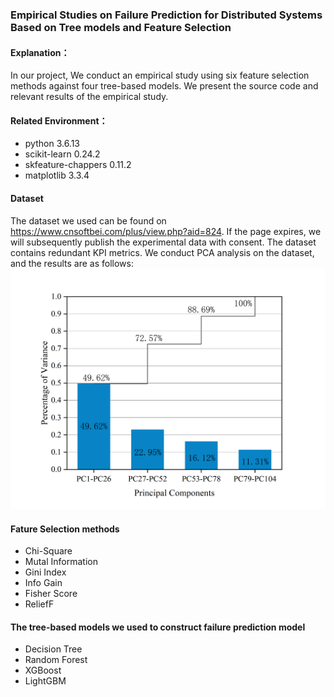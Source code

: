 ### Empirical Studies on Failure Prediction for Distributed Systems Based on Tree models and Feature Selection

#### Explanation：

In our project,  We conduct an empirical study using six feature selection methods against four tree-based models. We present the source code and relevant results of the empirical study.

#### Related Environment：

* python 3.6.13
* scikit-learn 0.24.2
* skfeature-chappers 0.11.2
* matplotlib 3.3.4

#### Dataset
The dataset we used can be found on  https://www.cnsoftbei.com/plus/view.php?aid=824. If the page expires, we will subsequently publish the experimental data with consent. The dataset contains redundant KPI metrics. We conduct PCA analysis on the dataset, and the results are as follows:
![PCA Analysis](./png/Graph1.png)

#### Fature Selection methods
* Chi-Square
* Mutal Information
* Gini Index
* Info Gain
* Fisher Score
* ReliefF

#### The tree-based models we used to construct failure prediction model
* Decision Tree
* Random Forest
* XGBoost
* LightGBM
